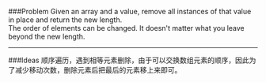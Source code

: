 ###Problem
Given an array and a value, remove all instances of that value in place and return the new length.  
The order of elements can be changed. It doesn't matter what you leave beyond the new length.

---

###Ideas
顺序遍历，遇到相等元素删除，由于可以交换数组元素的顺序，因此为了减少移动次数，删除元素后把最后的元素移上来即可。
